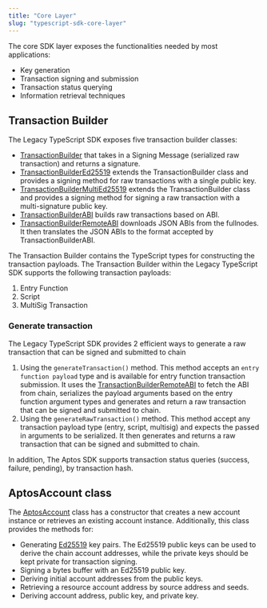 ```yaml
---
title: "Core Layer"
slug: "typescript-sdk-core-layer"
---
```


The core SDK layer exposes the functionalities needed by most applications:

- Key generation
- Transaction signing and submission
- Transaction status querying
- Information retrieval techniques

## Transaction Builder

The Legacy TypeScript SDK exposes five transaction builder classes:

- [TransactionBuilder](https://aptos-labs.github.io/ts-sdk-doc/classes/TransactionBuilder.html) that takes in a Signing Message (serialized raw transaction) and returns a signature.
- [TransactionBuilderEd25519](https://aptos-labs.github.io/ts-sdk-doc/classes/TransactionBuilderEd25519.html) extends the TransactionBuilder class and provides a signing method for raw transactions with a single public key.
- [TransactionBuilderMultiEd25519](https://aptos-labs.github.io/ts-sdk-doc/classes/TransactionBuilderMultiEd25519.html) extends the TransactionBuilder class and provides a signing method for signing a raw transaction with a multi-signature public key.
- [TransactionBuilderABI](https://aptos-labs.github.io/ts-sdk-doc/classes/TransactionBuilderABI.html) builds raw transactions based on ABI.
- [TransactionBuilderRemoteABI](https://aptos-labs.github.io/ts-sdk-doc/classes/TransactionBuilderRemoteABI.html) downloads JSON ABIs from the fullnodes. It then translates the JSON ABIs to the format accepted by TransactionBuilderABI.

The Transaction Builder contains the TypeScript types for constructing the transaction payloads. The Transaction Builder within the Legacy TypeScript SDK supports the following transaction payloads:

1. Entry Function
2. Script
3. MultiSig Transaction

### Generate transaction

The Legacy TypeScript SDK provides 2 efficient ways to generate a raw transaction that can be signed and submitted to chain

1. Using the `generateTransaction()` method. This method accepts an `entry function payload` type and is available for entry function transaction submission. It uses the [TransactionBuilderRemoteABI](https://aptos-labs.github.io/ts-sdk-doc/classes/TransactionBuilderRemoteABI.html) to fetch the ABI from chain, serializes the payload arguments based on the entry function argument types and generates and return a raw transaction that can be signed and submitted to chain.
2. Using the `generateRawTransaction()` method. This method accept any transaction payload type (entry, script, multisig) and expects the passed in arguments to be serialized. It then generates and returns a raw transaction that can be signed and submitted to chain.

In addition, The Aptos SDK supports transaction status queries (success, failure, pending), by transaction hash.

## AptosAccount class

The [AptosAccount](https://aptos-labs.github.io/ts-sdk-doc/classes/AptosAccount.html) class has a constructor that creates a new account instance or retrieves an existing account instance. Additionally, this class provides the methods for:

- Generating [Ed25519](https://ed25519.cr.yp.to/) key pairs. The Ed25519 public keys can be used to derive the chain account addresses, while the private keys should be kept private for transaction signing.
- Signing a bytes buffer with an Ed25519 public key.
- Deriving initial account addresses from the public keys.
- Retrieving a resource account address by source address and seeds.
- Deriving account address, public key, and private key.
